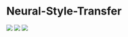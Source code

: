 # Neural-Style-Transfer

![](https://i.imgur.com/WCSdinc.jpg)
![](https://i.imgur.com/QQB3c34.jpg)
![](https://i.imgur.com/C8jqqpe.jpg)